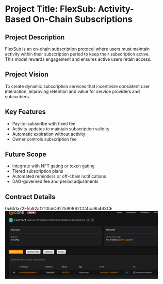 # Project Title: FlexSub: Activity-Based On-Chain Subscriptions

## Project Description

FlexSub is an on-chain subscription protocol where users must maintain activity within their subscription period to keep their subscription active. This model rewards engagement and ensures active users retain access.

## Project Vision

To create dynamic subscription services that incentivize consistent user interaction, improving retention and value for service providers and subscribers.

## Key Features

- Pay-to-subscribe with fixed fee
- Activity updates to maintain subscription validity
- Automatic expiration without activity
- Owner controls subscription fee

## Future Scope

- Integrate with NFT gating or token gating
- Tiered subscription plans
- Automated reminders or off-chain notifications
- DAO-governed fee and period adjustments

## Contract Details
0x651a72F5b82af210bbC627590862CC4ca9b463CE
![alt text](image.png)